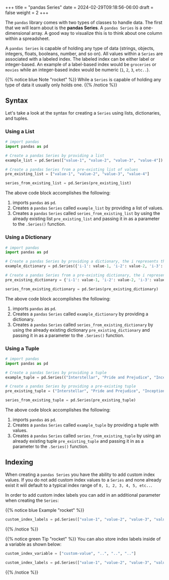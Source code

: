 +++
title = "pandas Series"
date = 2024-02-29T09:18:56-06:00
draft = false
weight = 2
+++

The `pandas` library comes with two types of classes to handle data. The first that we will learn about is the **pandas Series**. A `pandas Series` is a one-dimensional array. A good way to visualize this is to think about one column within a spreadsheet.

A `pandas Series` is capable of holding any type of data (strings, objects, integers, floats, booleans, number, and so on). All values within a `Series` are associated with a labeled index. The labeled index can be either label or integer-based. An example of a label-based index would be `groceries` or `movies` while an integer-based index would be numeric (`1`, `2`, `3`, `etc..`).

{{% notice blue Note "rocket" %}}
While a `Series` is capable of holding any type of data it usually only holds one.
{{% /notice %}}

## Syntax

Let's take a look at the syntax for creating a `Series` using lists, dictionaries, and tuples.

### Using a List

```python {linenos=table}
# import pandas
import pandas as pd

# Create a pandas Series by providing a list
example_list = pd.Series(["value-1", "value-2", "value-3", "value-4"])

# Create a pandas Series from a pre-existing list of values
pre_existing_list = ["value-1", "value-2", "value-3", "value-4"]

series_from_existing_list = pd.Series(pre_existing_list)
```

The above code block accomplishes the following:
1. imports `pandas` as `pd`.
1. Creates a `pandas` `Series` called `example_list` by providing a list of values.
1. Creates a `pandas` `Series` called `series_from_existing_list` by using the already existing list `pre_existing_list` and passing it in as a parameter to the `.Series()` function.

### Using a Dictionary

```python {linenos=table}
# import pandas
import pandas as pd

# Create a pandas Series by providing a dictionary, the i represents the index of the dictionary
example_dictionary = pd.Series({'i-1': value-1, 'i-2': value-2, 'i-3': value-3, 'i-4': value-4})

# Create a pandas Series from a pre-existing dictionary, the i represents the index of the dictionary
pre_existing_dictionary = {'i-1': value-1, 'i-2': value-2, 'i-3': value-3, 'i-4': value-4}

series_from_existing_dictionary = pd.Series(pre_existing_dictionary)
```

The above code block accomplishes the following:
1. imports `pandas` as `pd`.
1. Creates a `pandas` `Series` called `example_dictionary` by providing a dictionary.
1. Creates a `pandas` `Series` called `series_from_existing_dictionary` by using the already existing dictionary `pre_existing_dictionary` and passing it in as a parameter to the `.Series()` function.

### Using a Tuple

```python {linenos=table}
# import pandas
import pandas as pd

# Create a pandas Series by providing a tuple
example_tuple = pd.Series(("Interstellar", "Pride and Prejudice", "Inception", "Barbie"))

# Create a pandas Series by providing a pre-existing tuple
pre_existing_tuple = ("Interstellar", "Pride and Prejudice", "Inception", "Barbie")

series_from_existing_tuple = pd.Series(pre_existing_tuple)
```

The above code block accomplishes the following:
1. imports `pandas` as `pd`.
1. Creates a `pandas` `Series` called `example_tuple` by providing a tuple with values.
1. Creates a `pandas` `Series` called `series_from_existing_tuple` by using an already existing tuple `pre_existing_tuple` and passing it in as a parameter to the `.Series()` function.

## Indexing

When creating a `pandas Series` you have the ability to add custom index values. If you do not add custom index values to a `Series` and none already exist it will default to a typical index range of `0, 1, 2, 3, 4, 5, etc..`.

In order to add custom index labels you can add in an additional parameter when creating the `Series`:

{{% notice blue Example "rocket" %}}
```python
custom_index_labels = pd.Series(["value-1", "value-2", "value-3", "value-4"], index = ["custom-value", "..", "..", ".."])
```
{{% /notice %}}

{{% notice green Tip "rocket" %}}
You can also store index labels inside of a variable as shown below:

```python
custom_index_variable = ["custom-value", "..", "..", ".."]

custom_index_labels = pd.Series(["value-1", "value-2", "value-3", "value-4"], index = custom_index_variable)
```
{{% /notice %}}
